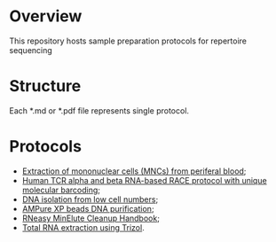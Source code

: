 # Overview

This repository hosts sample preparation protocols for repertoire sequencing

# Structure

Each *.md or *.pdf file represents single protocol.

# Protocols

* [Extraction of mononuclear cells (MNCs) from periferal blood](https://github.com/repseqio/protocols/blob/master/MNCs%20extraction%20using%20SepMate%E2%84%A2%20(Stemcell)%20tubes.md#extraction-of-mononuclear-cells-mncs-from-periferal-blood);
* [Human TCR alpha and beta RNA-based RACE protocol with unique molecular barcoding](https://github.com/repseqio/protocols/blob/master/Human%20TCR%20alpha%20and%20beta%20RNA-based%20RACE%20protocol.md#human-tcr-alpha-and-beta-rna-based-race-protocol-with-unique-molecular-barcoding);
* [DNA isolation from low cell numbers](https://github.com/repseqio/protocols/blob/master/DNA%20isolation%20from%20low%20cell%20numbers.md#dna-isolation-from-low-cell-numbers);
* [AMPure XP beads DNA purification](https://github.com/repseqio/protocols/blob/master/AMPure%20beads%20purification%20protocol.md#ampure-xp-beads-dna-purification);
* [RNeasy MinElute Cleanup Handbook](https://github.com/repseqio/protocols/blob/master/EN-RNeasy-MinElute-Cleanup-Handbook.pdf);
* [Total RNA extraction using Trizol](https://github.com/repseqio/protocols/blob/master/Total%20RNA%20extraction%20based%20on%20acid%20guanidinium%20thiocyanate-phenol-chloroform%20method.md#total-rna-extraction-from-mononuclear-cells-based-on-acid-guanidinium-thiocyanate-phenol-chloroform-method).
